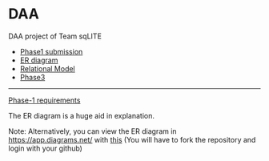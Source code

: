 # DAA
DAA project of Team sqLITE

* [Phase1 submission](/phase1_ver1.pdf)
* [ER diagram](/sqLITE_ProjectPhase2.pdf)
* [Relational Model](/Relational.png)
* [Phase3](/Sqlite_Phase3.pdf)
----------------------------------------------------------------
[Phase-1 requirements](/ProjectPhase1.pdf)

The ER diagram is a huge aid in explanation.

Note: Alternatively, you can view the ER diagram in https://app.diagrams.net/ with [this](/Restaurant%20Ratings.drawio) (You will have to fork the repository and login with your github)
